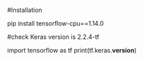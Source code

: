 #Installation

pip install tensorflow-cpu==1.14.0

#check Keras version is 2.2.4-tf

import tensorflow as tf
print(tf.keras.__version__)
